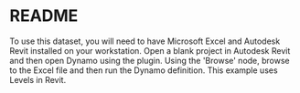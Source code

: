 # README

To use this dataset, you will need to have Microsoft Excel and Autodesk Revit installed on your workstation. Open a blank project in Autodesk Revit and then open Dynamo using the plugin. Using the 'Browse' node, browse to the Excel file and then run the Dynamo definition. This example uses Levels in Revit.

